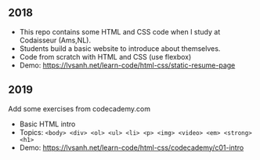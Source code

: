 ## 2018
- This repo contains some HTML and CSS code when I study at Codaisseur (Ams,NL).
- Students build a basic website to introduce about themselves.
- Code from scratch with HTML and CSS (use flexbox)
- Demo: https://lvsanh.net/learn-code/html-css/static-resume-page

## 2019
Add some exercises from codecademy.com
- Basic HTML intro
- Topics: `<body> <div> <ol> <ul> <li> <p> <img> <video> <em> <strong> <h1>`
- Demo: https://lvsanh.net/learn-code/html-css/codecademy/c01-intro